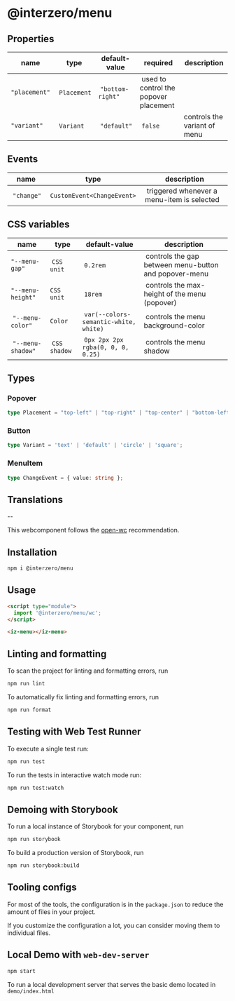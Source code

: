 # @interzero/menu

## Properties
| name | type | default-value | required | description |
|------|------|---------------|----------|-------------|
| `"placement"` | `Placement` | `"bottom-right"` | used to control the popover placement | 
| `"variant"` | `Variant` | `"default"` | `false` | controls the variant of menu |

## Events
| name | type | description |
|------|------|-------------|
| `"change"` | `CustomEvent<ChangeEvent>` | triggered whenever a menu-item is selected | 

## CSS variables
| name | type | default-value | description |
|------|------|---------------|-------------|
| `"--menu-gap"` | `CSS unit` | `0.2rem` | controls the gap between menu-button and popover-menu |
| `"--menu-height"` | `CSS unit` | `18rem` | controls the max-height of the menu (popover) |
| `"--menu-color"` | `Color` | `var(--colors-semantic-white, white)` | controls the menu background-color | 
| `"--menu-shadow"` | `CSS shadow` | `0px 2px 2px rgba(0, 0, 0, 0.25)` | controls the menu shadow | 

## Types
### Popover
```typescript
type Placement = "top-left" | "top-right" | "top-center" | "bottom-left" | "bottom-right" | "bottom-center" | "left-top" | "left-bottom" | "left-center" | "right-top" | "right-bottom" | "right-center";
```
### Button
```typescript
type Variant = 'text' | 'default' | 'circle' | 'square';
```
### MenuItem
```typescript
type ChangeEvent = { value: string };
```

## Translations
--


This webcomponent follows the [open-wc](https://github.com/open-wc/open-wc) recommendation.

## Installation

```bash
npm i @interzero/menu
```

## Usage

```html
<script type="module">
  import '@interzero/menu/wc';
</script>

<iz-menu></iz-menu>
```

## Linting and formatting

To scan the project for linting and formatting errors, run

```bash
npm run lint
```

To automatically fix linting and formatting errors, run

```bash
npm run format
```

## Testing with Web Test Runner

To execute a single test run:

```bash
npm run test
```

To run the tests in interactive watch mode run:

```bash
npm run test:watch
```

## Demoing with Storybook

To run a local instance of Storybook for your component, run

```bash
npm run storybook
```

To build a production version of Storybook, run

```bash
npm run storybook:build
```


## Tooling configs

For most of the tools, the configuration is in the `package.json` to reduce the amount of files in your project.

If you customize the configuration a lot, you can consider moving them to individual files.

## Local Demo with `web-dev-server`

```bash
npm start
```

To run a local development server that serves the basic demo located in `demo/index.html`
